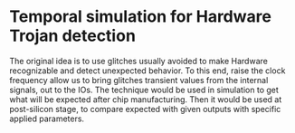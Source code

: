 # Temporal simulation for Hardware Trojan detection

The original idea is to use glitches usually avoided to make Hardware recognizable and detect unexpected behavior. 
To this end, raise the clock frequency allow us to bring glitches transient values from the internal signals, out to the IOs.
The technique would be used in simulation to get what will be expected after chip manufacturing.
Then it would be used at post-silicon stage, to compare expected with given outputs with specific applied parameters.
